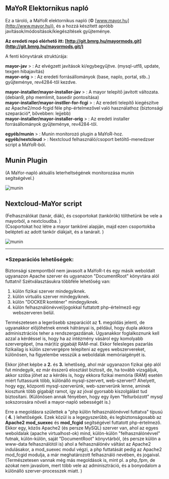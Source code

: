 ## MaYoR Elektornikus napló    

Ez a tároló, a MaYoR elektornikus napló (© [www.mayor.hu](http://www.mayor.hu)), és a hozzá készített apróbb javítások/módosítások/kiegészítések gyüjteménye.  

**Az eredeti repó elérhető itt: [http://git.bmrg.hu/mayormods.git](http://git.bmrg.hu/mayormods.git/)**   


A fenti könyvtárak struktúrája:


**mayor-jav**   >               :       Az elvégzett javítások ki/egybegyűjtve. (mysql-utf8, update, texgen hibajavítás)  
**mayor-orig**  >               :       Az eredeti forrásállományok (base, naplo, portal, stb..) gyűjteménye, rev4284-től kezdve.

**mayor-installer/mayor-installer-jav**  >    : A mayor telepítő javított változata. (debian9, php memlimit, basedir pontosítása)  
**mayor-installer/mayor-instller-for-fcgi** > : Az eredeti telepítő kiegészítve az Apache2/mod-fcgid féle php-értelmezővel való használathoz (biztonsági szeparáció*, bővebben: lejjebb)   
**mayor-installer/mayor-installer-orig** >    : Az eredeti installer forrásállományok gyűjteménye, rev4284-től.  

**egyéb/munin**         >       :       Munin monitorozó plugin a  MaYoR-hoz.  
**egyéb/nextcloud**     >       :       Nextcloud felhasználó/csoport betöltő-menedzser script a MaYoR-ból.  




## Munin Plugin

(A MaYor-napló aktuális leterheltségének monitorozása munin segítségével.)

![munin](http://git.bmrg.hu/mayormods.git/pict/mayor_munin-day.png)



## Nextcloud-MaYor script

(Felhasználókat (tanár, diák), és csoportokat (tankörök) tölthetünk be vele a mayorból, a nextcloudba. )  
(Csoportokat hoz létre a mayor tankörei alapján, majd ezen csoportokba belépteti az adott tankör diákjait, és a tanárait. )

![munin](http://git.bmrg.hu/mayormods.git/pict/nextcloud.png)

---------------------------------------------------------------------

### *Szeparációs lehetőségek:

Biztonsági szempontból nem javasolt a MaYoR-t és egy másik weboldalt ugyanazon Apache szerver és ugyanazon "DocumentRoot" könyvtára alól futtatni!
Szétválasztásukra többféle lehetőség van:
1. külön fizikai szerver mindegyiknek.
2. külön virtuális szerver mindegyiknek.
3. külön "DOCKER konténer" mindegyiknek.
4. külön felhasználónévvel/jogokkal futtatott php-értelmező egy webszerveren belül.

Természetesen a legerősebb szeparációt az **1.** megoldás jelenti, de ugyanakkor előjöhetnek ennek hátrányai is, például, hogy dupla akkora adminisztrációs teher a rendszergazdának. Ugyanakkor foglalkoznunk kell azzal a kérdéssel is, hogy ha az intézmény vásárol egy komolyabb szervergépet, (ma már)tíz gigabájt RAM-mal.  Ekkor felesleges pazarlás fizikailag is külön szervergépre telepíteni az egyes webszervereket, különösen, ha figyelembe vesszük a weboldalak memóriaigényét is.


Ekkor jöhet képbe a **2.** és **3.** lehetőség, ahol már ugyanazon fizikai gép alól fut mindegyik, ez már ésszerű elosztást biztosít, de, ha tovább vizsgáljuk, akkor szóba jöhet az a kérdés is, hogy ekkora fizikai memória (RAM) esetén miért futtassunk több, különálló mysql-szervert, web-szervert? Ahelyett, hogy egy, központi mysql-szerverünk, web-szerverünk lenne, aminek kiosztunk több gigabájt ramot, így az jóval gyorsabb kiszolgálást tud biztosítani.
(Különösen annak fényében, hogy egy ilyen "felturbózott" mysql sokszorosára növeli a mayor-napló sebességét is.)

Erre a megoldásra születtek a "php külön felhasználónévvel futtatva" típusú ( **4.** ) lehetőségek.
Ezek közül is a legegyszerűbb, és legbiztonságosabb az **Apache2**  **mod_suexec** és **mod_fcgid** segítségével futtatott php-értelmező.
Ekkor egy, közös Apache2 (és persze MySQL) szerver van, ahol az egyes weboldalak (apache virtualhost-ok) mind, külön-külön "felhasználónévvel" futnak, külön-külön, saját "DocumentRoot" könyvtárból, (és persze külön a www-data felhasználótól is) ahol a felhasználónév váltást az Apache2 indulásakor, a mod_suexec modul végzi, a php futtatását pedig az Apache2 mod_fcgid modulja, a már meghatározott felhasználó nevében, és jogaival.
(Természetesen vannak még más megoldások is, mint pl. a php_fpm, de azokat nem javaslom, mert több vele az adminisztráció, és a bonyodalom a különálló szerver-processzek miatt. )
